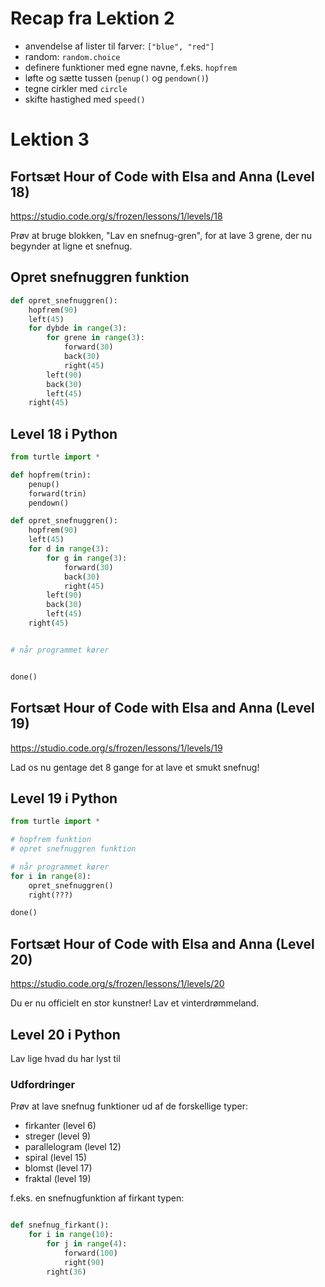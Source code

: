 # Recap fra Lektion 2

- anvendelse af lister til farver: `["blue", "red"]`
- random: `random.choice`
- definere funktioner med egne navne, f.eks. `hopfrem`
- løfte og sætte tussen (`penup()` og `pendown()`)
- tegne cirkler med `circle` 
- skifte hastighed med `speed()`


# Lektion 3

## Fortsæt Hour of Code with Elsa and Anna (Level 18)

https://studio.code.org/s/frozen/lessons/1/levels/18

Prøv at bruge blokken, "Lav en snefnug-gren", for at lave 3 grene, der nu begynder at ligne et snefnug.


## Opret snefnuggren funktion

```python
def opret_snefnuggren():
    hopfrem(90)
    left(45)
    for dybde in range(3):
        for grene in range(3):
            forward(30)
            back(30)
            right(45)
        left(90)
        back(30)
        left(45)
    right(45)
```

## Level 18 i Python

```python
from turtle import *

def hopfrem(trin):
    penup()
    forward(trin)
    pendown()

def opret_snefnuggren():
    hopfrem(90)
    left(45)
    for d in range(3):
        for g in range(3):
            forward(30)
            back(30)
            right(45)
        left(90)
        back(30)
        left(45)
    right(45)


# når programmet kører


done()
```




## Fortsæt Hour of Code with Elsa and Anna (Level 19)

https://studio.code.org/s/frozen/lessons/1/levels/19

Lad os nu gentage det 8 gange for at lave et smukt snefnug!


## Level 19 i Python

```python
from turtle import *

# hopfrem funktion
# opret snefnuggren funktion

# når programmet kører
for i in range(8):
    opret_snefnuggren()
    right(???)

done()
```

## Fortsæt Hour of Code with Elsa and Anna (Level 20)

https://studio.code.org/s/frozen/lessons/1/levels/20

Du er nu officielt en stor kunstner! Lav et vinterdrømmeland.

## Level 20 i Python

Lav lige hvad du har lyst til

### Udfordringer

Prøv at lave snefnug funktioner ud af de forskellige typer:
- firkanter (level 6)
- streger (level 9)
- parallelogram (level 12)
- spiral (level 15)
- blomst (level 17)
- fraktal (level 19)

f.eks. en snefnugfunktion af firkant typen:

```python

def snefnug_firkant():
    for i in range(10):
        for j in range(4):
            forward(100)
            right(90)
        right(36)



```
